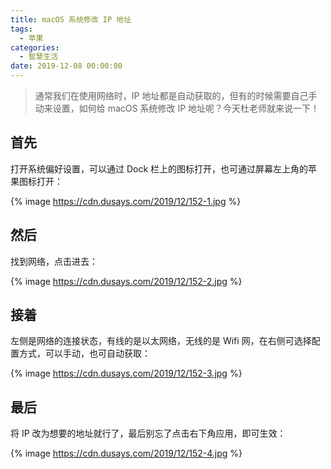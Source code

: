 ```yaml
---
title: macOS 系统修改 IP 地址
tags:
  - 苹果
categories:
  - 智慧生活
date: 2019-12-08 00:00:00
---
```


> 通常我们在使用网络时，IP 地址都是自动获取的，但有的时候需要自己手动来设置，如何给 macOS 系统修改 IP 地址呢？今天杜老师就来说一下！

<!-- more -->

## 首先

打开系统偏好设置，可以通过 Dock 栏上的图标打开，也可通过屏幕左上角的苹果图标打开：

{% image https://cdn.dusays.com/2019/12/152-1.jpg %}

## 然后

找到网络，点击进去：

{% image https://cdn.dusays.com/2019/12/152-2.jpg %}

## 接着

左侧是网络的连接状态，有线的是以太网络，无线的是 Wifi 网，在右侧可选择配置方式，可以手动，也可自动获取：

{% image https://cdn.dusays.com/2019/12/152-3.jpg %}

## 最后

将 IP 改为想要的地址就行了，最后别忘了点击右下角应用，即可生效：

{% image https://cdn.dusays.com/2019/12/152-4.jpg %}